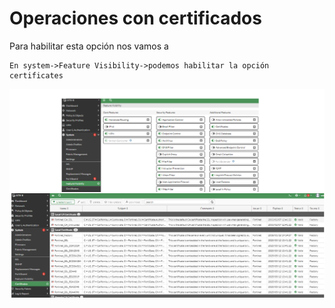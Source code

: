 # Operaciones con certificados
Para habilitar esta opción nos vamos a 
```
En system->Feature Visibility->podemos habilitar la opción certificates
```
![171](172.png)
